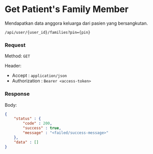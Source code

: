 # Get Patient's Family Member

Mendapatkan data anggora keluarga dari pasien yang bersangkutan.

```
/api/user/{user_id}/families?pin={pin}
```

### Request

Method: ``GET``

Header:
- Accept : ``application/json``
- Authorization : ``Bearer <access-token>``

### Response

Body: 
```json
{
	"status" : {
		"code" : 200,
		"success" : true,
		"message" : "<failed/success-message>"
	},
	"data" : []
}
```

